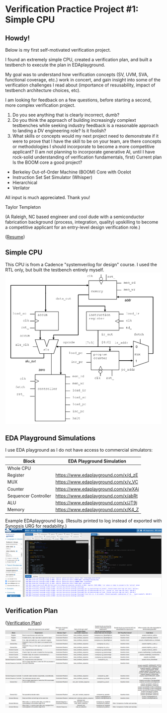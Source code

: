 # Verification Practice Project #1: Simple CPU
## Howdy!

Below is my first self-motivated verification project. 

I found an extremely simple CPU, created a verification plan, and built a testbench to execute the plan in EDAplayground.

My goal was to understand how verification concepts (SV, UVM, SVA, functional coverage, etc.) work in concert, and gain insight into some of the verification challenges I read about (importance of resusability, impact of testbench architecture choices, etc).

I am looking for feedback on a few questions, before starting a second, more complex verification project.
1. Do you see anything that is clearly incorrect, dumb?
2. Do you think the approach of building increasingly complext testbenches while seeking industry feedback is a reasonable approach to landing a DV engineering role? Is it foolish?
3. What skills or concepts would my next project need to demonstrate if it were to prove that I have the skill to be on your team, are there concepts or methodologies I should incorporate to become a more competitive applicant?  (I am not planning to incorporate generative AI, until I have rock-solid understanding of verification fundamentals, first) Current plan
Is the BOOM core a good project?  
* Berkeley Out-of-Order Machine (BOOM) Core with Ocelot
* Instruction Set Set Simulator (Whisper)
* Hierarchical
* Verilator


All input is much appreciated.  Thank you!

Taylor Templeton 

(A Raleigh, NC based engineer and cool dude with a semiconductor fabrication background (process, integration, quality) upskilling to become a competitive applicant for an entry-level design verification role.)

([Resume](2023_05_May_22_TaylorTempleton_GithubVersion.pdf)) 

## Simple CPU
This CPU is from a Cadence "systemverilog for design" course.  I used the RTL only, but built the testbench entirely myself.
![](CPU_schematic.png)

## EDA Playground Simulations
I use EDA playground as I do not have access to commercial simulators:

| Block                | EDA Playground Simulation            |
|----------------------|--------------------------------------|
| Whole CPU            |                                      |
| Register             | https://www.edaplayground.com/x/d_zE |
| MUX                  | https://www.edaplayground.com/x/v_VC |
| Counter              | https://www.edaplayground.com/x/wXAi |
| Sequencer Controller | https://www.edaplayground.com/x/abRt |
| ALU                  | https://www.edaplayground.com/x/JT9j |
| Memory               | https://www.edaplayground.com/x/K4_Z |

Example EDAplayground log.  (Results printed to log instead of exported with Synopsis URG for readability.)
![](EDAPlaygroundExampleLog.png)


## Verification Plan
([Verification Plan](Draft_VerificationPlan.xlsx)) 
![](Draft_Vplan.png)
